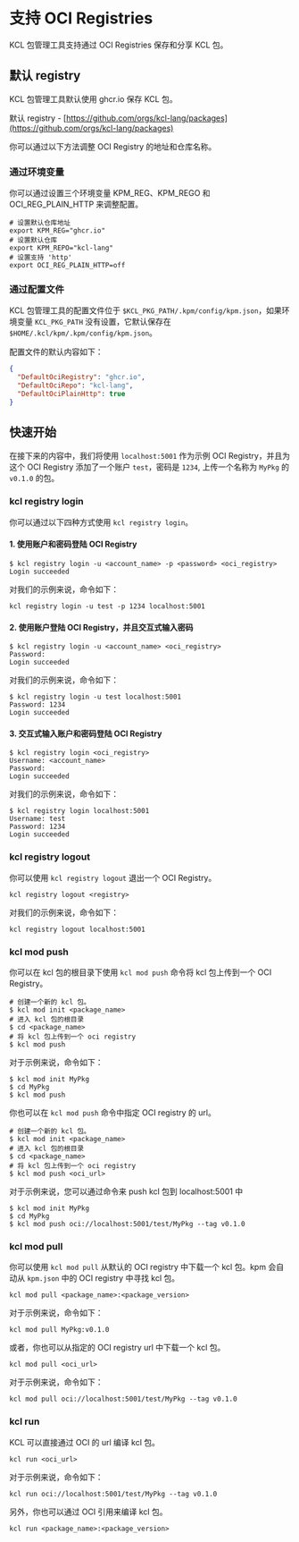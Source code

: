 # 支持 OCI Registries

KCL 包管理工具支持通过 OCI Registries 保存和分享 KCL 包。

## 默认 registry

KCL 包管理工具默认使用 ghcr.io 保存 KCL 包。

默认 registry - [https://github.com/orgs/kcl-lang/packages](https://github.com/orgs/kcl-lang/packages)

你可以通过以下方法调整 OCI Registry 的地址和仓库名称。

### 通过环境变量

你可以通过设置三个环境变量 KPM_REG、KPM_REGO 和 OCI_REG_PLAIN_HTTP 来调整配置。

```shell
# 设置默认仓库地址
export KPM_REG="ghcr.io"
# 设置默认仓库
export KPM_REPO="kcl-lang"
# 设置支持 'http'
export OCI_REG_PLAIN_HTTP=off
```

### 通过配置文件

KCL 包管理工具的配置文件位于 `$KCL_PKG_PATH/.kpm/config/kpm.json`，如果环境变量 `KCL_PKG_PATH` 没有设置，它默认保存在 `$HOME/.kcl/kpm/.kpm/config/kpm.json`。

配置文件的默认内容如下：

```json
{
  "DefaultOciRegistry": "ghcr.io",
  "DefaultOciRepo": "kcl-lang",
  "DefaultOciPlainHttp": true
}
```

## 快速开始

在接下来的内容中，我们将使用 `localhost:5001` 作为示例 OCI Registry，并且为这个 OCI Registry 添加了一个账户 `test`，密码是 `1234`, 上传一个名称为 `MyPkg` 的 `v0.1.0` 的包。

### kcl registry login

你可以通过以下四种方式使用 `kcl registry login`。

#### 1. 使用账户和密码登陆 OCI Registry

```shell
$ kcl registry login -u <account_name> -p <password> <oci_registry>
Login succeeded
```

对我们的示例来说，命令如下：

```shell
kcl registry login -u test -p 1234 localhost:5001
```

#### 2. 使用账户登陆 OCI Registry，并且交互式输入密码

```shell
$ kcl registry login -u <account_name> <oci_registry>
Password:
Login succeeded
```

对我们的示例来说，命令如下：

```shell
$ kcl registry login -u test localhost:5001
Password: 1234
Login succeeded
```

#### 3. 交互式输入账户和密码登陆 OCI Registry

```shell
$ kcl registry login <oci_registry>
Username: <account_name>
Password:
Login succeeded
```

对我们的示例来说，命令如下：

```shell
$ kcl registry login localhost:5001
Username: test
Password: 1234
Login succeeded
```

### kcl registry logout

你可以使用 `kcl registry logout` 退出一个 OCI Registry。

```shell
kcl registry logout <registry>
```

对我们的示例来说，命令如下：

```shell
kcl registry logout localhost:5001
```

### kcl mod push

你可以在 kcl 包的根目录下使用 `kcl mod push` 命令将 kcl 包上传到一个 OCI Registry。

```shell
# 创建一个新的 kcl 包。
$ kcl mod init <package_name>
# 进入 kcl 包的根目录
$ cd <package_name>
# 将 kcl 包上传到一个 oci registry
$ kcl mod push
```

对于示例来说，命令如下：

```shell
$ kcl mod init MyPkg
$ cd MyPkg
$ kcl mod push
```

你也可以在 `kcl mod push` 命令中指定 OCI registry 的 url。

```shell
# 创建一个新的 kcl 包。
$ kcl mod init <package_name>
# 进入 kcl 包的根目录
$ cd <package_name>
# 将 kcl 包上传到一个 oci registry
$ kcl mod push <oci_url>
```

对于示例来说，您可以通过命令来 push kcl 包到 localhost:5001 中

```shell
$ kcl mod init MyPkg
$ cd MyPkg
$ kcl mod push oci://localhost:5001/test/MyPkg --tag v0.1.0
```

### kcl mod pull

你可以使用 `kcl mod pull` 从默认的 OCI registry 中下载一个 kcl 包。kpm 会自动从 `kpm.json` 中的 OCI registry 中寻找 kcl 包。

```shell
kcl mod pull <package_name>:<package_version>
```

对于示例来说，命令如下：

```shell
kcl mod pull MyPkg:v0.1.0
```

或者，你也可以从指定的 OCI registry url 中下载一个 kcl 包。

```shell
kcl mod pull <oci_url>
```

对于示例来说，命令如下：

```shell
kcl mod pull oci://localhost:5001/test/MyPkg --tag v0.1.0
```

### kcl run

KCL 可以直接通过 OCI 的 url 编译 kcl 包。

```shell
kcl run <oci_url>
```

对于示例来说，命令如下：

```shell
kcl run oci://localhost:5001/test/MyPkg --tag v0.1.0
```

另外，你也可以通过 OCI 引用来编译 kcl 包。

```shell
kcl run <package_name>:<package_version>
```
